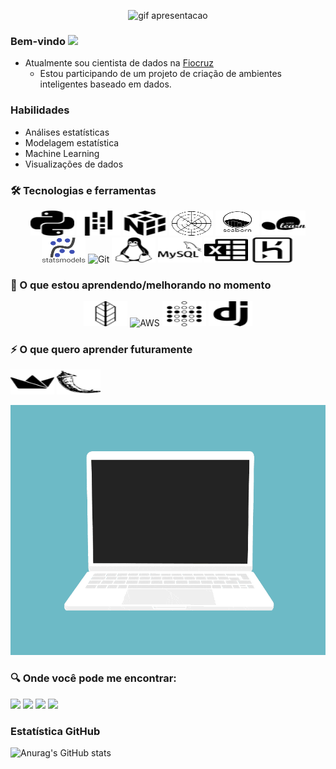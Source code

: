 <p align="center">
  <img src="https://raw.githubusercontent.com/fhfraga/fhfraga/master/imagens/apresentacao.gif" alt="gif apresentacao"height="500px" >
</p>


### Bem-vindo <img src="https://media.giphy.com/media/hvRJCLFzcasrR4ia7z/giphy.gif" width="25px">

* Atualmente sou cientista de dados na [Fiocruz](https://portal.fiocruz.br/)
    - Estou participando de um projeto de criação de ambientes inteligentes baseado em dados.

### Habilidades
* Análises estatísticas
* Modelagem estatística
* Machine Learning
* Visualizações de dados
### 🛠 Tecnologias e ferramentas
<p align="center">
	<img title="Python" alt="Python" src="https://raw.githubusercontent.com/fhfraga/fhfraga/master/imagens/python.svg" width="70" height="40" />
    <img title="Pandas" alt="Pandas" src="https://raw.githubusercontent.com/fhfraga/fhfraga/master/imagens/pandas.svg" width="70" height="40" />
    <img title="Numpy" alt="Numpy" src="https://raw.githubusercontent.com/fhfraga/fhfraga/master/imagens/numpy.svg" width="70" height="40" />
    <img title="Matplotlib" alt="Matplotlib" src="https://raw.githubusercontent.com/fhfraga/fhfraga/master/imagens/matplot.svg" width="70" height="40" />
    <img title="Seaborn" alt="Seaborn" src="https://raw.githubusercontent.com/fhfraga/fhfraga/master/imagens/seaborn.svg" width="70" height="40" />
    <img title="Scikit-Learn" alt="Scikit-Learn" src="https://raw.githubusercontent.com/fhfraga/fhfraga/master/imagens/scikitlearn.svg" width="70" height="40" />
    <img title="Statsmodels" alt="Statsmodels" src="https://raw.githubusercontent.com/fhfraga/fhfraga/master/imagens/statsmodels.svg" width="70" height="40" />
    <img title="Git" alt="Git" src="https://raw.githubusercontent.com/fhfraga/Thomas-fhfraga/master/imagens/git.svg" width="70" height="40" />
    <img title="Linux" alt="Linux" src="https://raw.githubusercontent.com/fhfraga/fhfraga/master/imagens/linux.svg" width="70" height="40" />
    <img title="MySQL" alt="MySQL" src="https://raw.githubusercontent.com/fhfraga/fhfraga/master/imagens/mysql.svg" width="70" height="40" />
    <img title="Microsoft Excel" alt="Microsoft Excel" src="https://raw.githubusercontent.com/fhfraga/fhfraga/master/imagens/microsoftexcel.svg" width="70" height="40" />
   <img title="Heroku" alt="Heroku" src="https://raw.githubusercontent.com/fhfraga/fhfraga/master/imagens/heroku.svg" width="70" height="40" />
</p>

### 📖 O que estou aprendendo/melhorando no momento 
<p align="center">
<img title="Folium" alt="Folium" src="https://raw.githubusercontent.com/fhfraga/fhfraga/master/imagens/folium.svg" width="70" height="40" />
 <img title="AWS" alt="AWS" src="https://raw.githubusercontent.com/fhfraga/Thomas-fhfraga/master/imagens/aws.svg" width="70" height="40" />
 <img title="Metabase" alt="Metabase" src="https://raw.githubusercontent.com/fhfraga/fhfraga/master/imagens/metabase.svg" width="70" height="40" />
  <img title="Django" alt="Django" src="https://raw.githubusercontent.com/fhfraga/fhfraga/master/imagens/django.svg" width="70" height="40" />
</p>

### ⚡ O que quero aprender futuramente
<img title="Streamlit" alt="Streamlit" src="https://raw.githubusercontent.com/fhfraga/fhfraga/master/imagens/streamlit.svg" width="70" height="40" />
<img title="Flask" alt="Flask" src="https://raw.githubusercontent.com/fhfraga/fhfraga/master/imagens/flask.svg" width="70" height="40" />

<p align="center">
  <img src="https://raw.githubusercontent.com/fhfraga/fhfraga/master/imagens/code.gif" alt="gif código"height="400px" >
</p>

### 🔍 Onde você pode me encontrar:
<div style="display: inline_block"> 
  <a href="https://www.linkedin.com/in/fhfraga/" target="_blank"><img src="https://img.shields.io/badge/-LinkedIn-%230077B5?style=for-the-badge&logo=linkedin&logoColor=white" target="_blank"></a> 
  <a href="https://fhfraga.github.io/" target="_blank"><img src="https://img.shields.io/badge/portfolio-000000?style=for-the-badge&logo=About.me&logoColor=white" target="_blank"></a> 
  <a href = "mailto:f.henrique.fraga@gmail.com"><img src="https://img.shields.io/badge/Gmail-D14836?style=for-the-badge&logo=gmail&logoColor=white" target="_blank"></a>
  <a href = "https://t.me/fhfraga"><img src="https://img.shields.io/badge/Telegram-2CA5E0?style=for-the-badge&logo=telegram&logoColor=white" target="_blank"></a>
</div>

### Estatística GitHub

![Anurag's GitHub stats](https://github-readme-stats.vercel.app/api?username=fhfraga&show_icons=true&theme=dark)